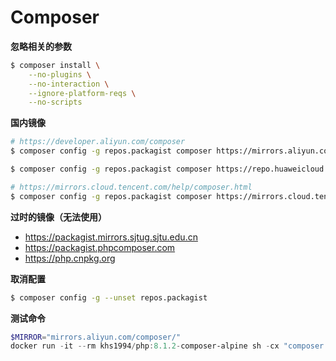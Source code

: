 # Composer

**忽略相关的参数**

```bash
$ composer install \
    --no-plugins \
    --no-interaction \
    --ignore-platform-reqs \
    --no-scripts
```

**国内镜像**

```bash
# https://developer.aliyun.com/composer
$ composer config -g repos.packagist composer https://mirrors.aliyun.com/composer/

$ composer config -g repos.packagist composer https://repo.huaweicloud.com/repository/php/

# https://mirrors.cloud.tencent.com/help/composer.html
$ composer config -g repos.packagist composer https://mirrors.cloud.tencent.com/composer/
```

**过时的镜像（无法使用）**

* https://packagist.mirrors.sjtug.sjtu.edu.cn
* https://packagist.phpcomposer.com
* https://php.cnpkg.org

**取消配置**

```bash
$ composer config -g --unset repos.packagist
```

**测试命令**

```powershell
$MIRROR="mirrors.aliyun.com/composer/"
docker run -it --rm khs1994/php:8.1.2-composer-alpine sh -cx "composer config -g repos.packagist composer https://$MIRROR ; composer require laravel/laravel"
```
